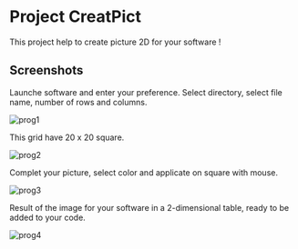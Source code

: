 
# Project CreatPict

This project help to create picture 2D for your software !

## Screenshots

Launche software and enter your preference.
Select directory, select file name, number of rows and columns.

![prog1](https://github.com/villanueva-aurelien/CreatPict/assets/131599506/bc340369-e512-4e0c-9c55-10952ab23431)

This grid have 20 x 20 square.

![prog2](https://github.com/villanueva-aurelien/CreatPict/assets/131599506/a7400110-2aee-423d-b762-5b369f8ee821)

Complet your picture, select color and applicate on square with mouse.

![prog3](https://github.com/villanueva-aurelien/CreatPict/assets/131599506/a96fb0ad-5fe6-479c-a3e5-a29df618a30f)

Result of the image for your software in a 2-dimensional table, ready to be added to your code.

![prog4](https://github.com/villanueva-aurelien/CreatPict/assets/131599506/9aca5af1-7485-44e9-b774-48c47ebe7923)

